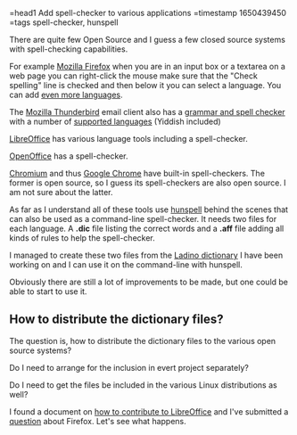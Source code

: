 =head1 Add spell-checker to various applications
=timestamp 1650439450
=tags spell-checker, hunspell



There are quite few Open Source and I guess a few closed source systems with spell-checking capabilities.




For example <a href="https://www.mozilla.org/en-US/firefox/new/">Mozilla Firefox</a> when you are in an input box or a textarea on a web page you can right-click the mouse
make sure that the "Check spelling" line is checked and then below it you can select a language.
You can add <a href="https://addons.mozilla.org/en-US/firefox/language-tools/">even more languages</a>.

The <a href="https://www.thunderbird.net/">Mozilla Thunderbird</a> email client also has a
<a href="https://addons.thunderbird.net/en-US/thunderbird/addon/grammar-and-spell-checker/">grammar and spell checker</a> with a number
of <a href="https://addons.thunderbird.net/en-US/thunderbird/language-tools/">supported languages</a> (Yiddish included)

<a href="https://www.libreoffice.org/">LibreOffice</a> has various language tools including a spell-checker.

<a href="http://www.openoffice.org/">OpenOffice</a> has a spell-checker.

<a href="https://www.chromium.org/">Chromium</a> and thus <a href="https://www.google.com/chrome/">Google Chrome</a> have built-in spell-checkers.
The former is open source, so I guess its spell-checkers are also open source. I am not sure about the latter.

As far as I understand all of these tools use <a href="http://hunspell.github.io/">hunspell</a> behind the scenes that can also be used
as a command-line spell-checker. It needs two files for each language. A <b>.dic</b> file listing the correct words and a <b>.aff</b> file
adding all kinds of rules to help the spell-checker.

I managed to create these two files from the <a href="https://diksionaryo.szabgab.com/">Ladino dictionary</a> I have been working on
and I can use it on the command-line with hunspell.

Obviously there are still a lot of improvements to be made, but one could be able to start to use it.

<h2>How to distribute the dictionary files?</h2>

The question is, how to distribute the dictionary files to the various open source systems?

Do I need to arrange for the inclusion in evert project separately?

Do I need to get the files be included in the various Linux distributions as well?

I found a document on <a href="https://wiki.documentfoundation.org/Development/Dictionaries#Adding.2FUpdating_bundled_Dictionaries">how to contribute to LibreOffice</a>
and I've submitted a <a href="https://support.mozilla.org/en-US/questions/1374771">question</a> about Firefox. Let's see what happens.

